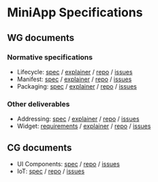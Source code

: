 # MiniApp Specifications

## WG documents

### Normative specifications

* Lifecycle: [spec](https://w3c.github.io/miniapp-lifecycle/) / [explainer](https://github.com/w3c/miniapp-lifecycle/blob/main/docs/explainer.md) / [repo](https://github.com/w3c/miniapp-lifecycle) / [issues](https://github.com/w3c/miniapp-lifecycle/issues)
* Manifest: [spec](https://w3c.github.io/miniapp-manifest/) / [explainer](https://github.com/w3c/miniapp-manifest/blob/main/docs/explainer.md) / [repo](https://github.com/w3c/miniapp-manifest) / [issues](https://github.com/w3c/miniapp-manifest/issues)
* Packaging: [spec](https://w3c.github.io/miniapp-packaging/) / [explainer](https://github.com/w3c/miniapp-packaging/blob/main/docs/explainer.md) / [repo](https://github.com/w3c/miniapp-packaging) / [issues](https://github.com/w3c/miniapp-packaging/issues)

### Other deliverables

* Addressing: [spec](https://w3c.github.io/miniapp-addressing/) / [explainer](https://github.com/w3c/miniapp-addressing/blob/main/docs/explainer.md) / [repo](https://github.com/w3c/miniapp-addressing) / [issues](https://github.com/w3c/miniapp-addressing/issues)
* Widget: [requirements](https://w3c.github.io/miniapp-widget/req/) / [explainer](https://github.com/w3c/miniapp-widget/blob/main/docs/explainer.md) / [repo](https://github.com/w3c/miniapp-widget) / [issues](https://github.com/w3c/miniapp-widget/issues)

## CG documents

* UI Components: [spec](https://w3c.github.io/miniapp-components/) / [repo](https://github.com/w3c/miniapp-components) / [issues](https://github.com/w3c/miniapp-components/issues)
* IoT: [spec](https://w3c.github.io/miniapp-iot/) / [repo](https://github.com/w3c/miniapp-iot) / [issues](https://github.com/w3c/miniapp-iot/issues)
